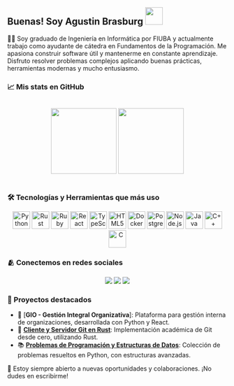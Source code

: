 ## Buenas! Soy Agustin Brasburg <img src="https://raw.githubusercontent.com/iampavangandhi/iampavangandhi/master/gifs/Hi.gif" width="40" />

👨‍💻 Soy graduado de Ingeniería en Informática por FIUBA y actualmente trabajo como ayudante de cátedra en Fundamentos de la Programación. Me apasiona construir software útil y mantenerme en constante aprendizaje. Disfruto resolver problemas complejos aplicando buenas prácticas, herramientas modernas y mucho entusiasmo.

### 📈 Mis stats en GitHub
<br>

<div align="center">
  <img height="150em" src="https://github-readme-stats-sigma-five.vercel.app/api?username=ABrasburg&show_icons=true&theme=dracula&include_all_commits=true&count_private=true"/> 
  <img height="150em" src="https://github-readme-stats-sigma-five.vercel.app/api/top-langs/?username=ABrasburg&layout=compact&langs_count=7&theme=dracula&include_all_commits=true&count_private=true"/>
</div>

<br>

### 🛠️ Tecnologías y Herramientas que más uso
<div align="center">
<!-- Python -->
<img src="https://cdn.jsdelivr.net/gh/devicons/devicon/icons/python/python-original.svg" alt="Python" width="40" height="40"/>
<!-- Rust -->
<img src="https://cdn.jsdelivr.net/gh/devicons/devicon/icons/rust/rust-original.svg" alt="Rust" width="40" height="40"/>
<!-- Ruby -->
<img src="https://cdn.jsdelivr.net/gh/devicons/devicon/icons/ruby/ruby-original.svg" alt="Ruby" width="40" height="40"/>
<!-- React -->
<img src="https://cdn.jsdelivr.net/gh/devicons/devicon/icons/react/react-original.svg" alt="React" width="40" height="40"/>
<!-- TypeScript -->
<img src="https://cdn.jsdelivr.net/gh/devicons/devicon/icons/typescript/typescript-original.svg" alt="TypeScript" width="40" height="40"/>
<!-- HTML5 -->
<img src="https://cdn.jsdelivr.net/gh/devicons/devicon/icons/html5/html5-original.svg" alt="HTML5" width="40" height="40"/>
<!-- Docker -->
<img src="https://cdn.jsdelivr.net/gh/devicons/devicon/icons/docker/docker-original.svg" alt="Docker" width="40" height="40"/>
<!-- PostgreSQL -->
<img src="https://cdn.jsdelivr.net/gh/devicons/devicon/icons/postgresql/postgresql-original.svg" alt="PostgreSQL" width="40" height="40"/>
<!-- Node.js -->
<img src="https://cdn.jsdelivr.net/gh/devicons/devicon/icons/nodejs/nodejs-original.svg" alt="Node.js" width="40" height="40"/>
<!-- Java -->
<img src="https://cdn.jsdelivr.net/gh/devicons/devicon/icons/java/java-original.svg" alt="Java" width="40" height="40"/>
<!-- C++ -->
<img src="https://cdn.jsdelivr.net/gh/devicons/devicon/icons/cplusplus/cplusplus-original.svg" alt="C++" width="40" height="40"/>
<!-- C -->
<img src="https://cdn.jsdelivr.net/gh/devicons/devicon/icons/c/c-original.svg" alt="C" width="40" height="40"/>
</div>

 
### 🫂 Conectemos en redes sociales
<div align="center">
  <a href="https://www.linkedin.com/in/ABrasburg/" target="_blank"><img src="https://img.shields.io/badge/-LinkedIn-%230077B5?style=for-the-badge&logo=linkedin&logoColor=white" target="_blank"></a> 
  <a href = "mailto:agustinbrasburg@hotmail.com"><img src="https://img.shields.io/badge/-Gmail-%23333?style=for-the-badge&logo=gmail&logoColor=white" target="_blank"></a>
  <a href="https://www.instagram.com/agustinbrasburg/" target="_blank"><img src="https://img.shields.io/badge/-Instagram-%23E4405F?style=for-the-badge&logo=instagram&logoColor=white" target="_blank"></a>
</div>

### 🚀 Proyectos destacados
- 🔧 [**GIO - Gestión Integral Organizativa**]: Plataforma para gestión interna de organizaciones, desarrollada con Python y React.
- 🧠 [**Cliente y Servidor Git en Rust**](https://github.com/ABrasburg/GitRust): Implementación académica de Git desde cero, utilizando Rust.
- 📚 [**Problemas de Programación y Estructuras de Datos**](https://github.com/ABrasburg/Daily_problems): Colección de problemas resueltos en Python, con estructuras avanzadas.

💬 Estoy siempre abierto a nuevas oportunidades y colaboraciones. ¡No dudes en escribirme!
